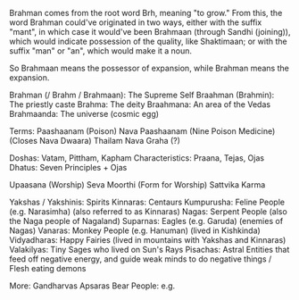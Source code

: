 Brahman comes from the root word Brh, meaning "to grow." From this, the word Brahman could've originated in two ways, either with the suffix "mant", in which case it would've been Brahmaan (through Sandhi (joining)), which would indicate possession of the quality, like Shaktimaan; or with the suffix "man" or "an", which would make it a noun.

So Brahmaan means the possessor of expansion, while Brahman means the expansion.


Brahman (/ Brahm / Brahmaan): The Supreme Self
Braahman (Brahmin): The priestly caste
Brahma: The deity
Braahmana: An area of the Vedas
Brahmaanda: The universe (cosmic egg)


Terms:
Paashaanam (Poison)
Nava Paashaanam (Nine Poison Medicine) (Closes Nava Dwaara)
Thailam
Nava Graha (?)

Doshas: Vatam, Pittham, Kapham
Characteristics: Praana, Tejas, Ojas
Dhatus: Seven Principles + Ojas

Upaasana (Worship)
Seva Moorthi (Form for Worship)
Sattvika Karma

Yakshas / Yakshinis: Spirits
Kinnaras: Centaurs
Kumpurusha: Feline People (e.g. Narasimha) (also referred to as Kinnaras)
Nagas: Serpent People (also the Naga people of Nagaland)
Suparnas: Eagles (e.g. Garuda) (enemies of Nagas)
Vanaras: Monkey People (e.g. Hanuman) (lived in Kishkinda)
Vidyadharas: Happy Fairies (lived in mountains with Yakshas and Kinnaras)
Valakilyas: Tiny Sages who lived on Sun's Rays
Pisachas: Astral Entities that feed off negative energy, and guide weak minds to do negative things / Flesh eating demons

More:
Gandharvas
Apsaras
Bear People: e.g. 